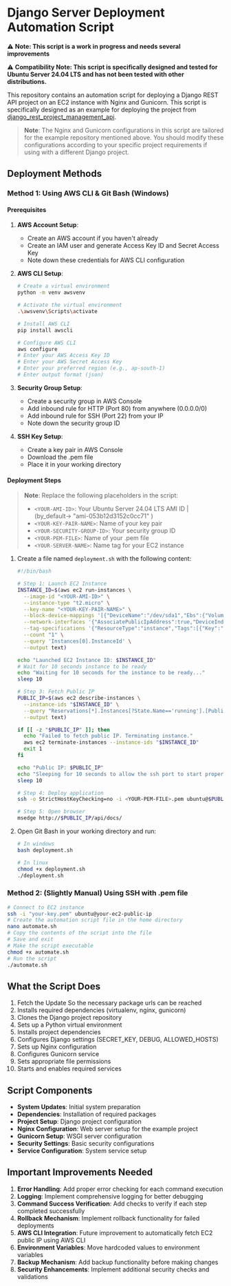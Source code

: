 # Django Server Deployment Automation Script

⚠️ **Note: This script is a work in progress and needs several improvements**

⚠️ **Compatibility Note: This script is specifically designed and tested for Ubuntu Server 24.04 LTS and has not been tested with other distributions.**

This repository contains an automation script for deploying a Django REST API project on an EC2 instance with Nginx and Gunicorn. This script is specifically designed as an example for deploying the project from [django_rest_project_management_api](https://github.com/centaurusgod/django_rest_project_management_api.git).



> **Note**: The Nginx and Gunicorn configurations in this script are tailored for the example repository mentioned above. You should modify these configurations according to your specific project requirements if using with a different Django project.


## Deployment Methods

### Method 1: Using AWS CLI & Git Bash (Windows)

#### Prerequisites
1. **AWS Account Setup**:
   - Create an AWS account if you haven't already
   - Create an IAM user and generate Access Key ID and Secret Access Key
   - Note down these credentials for AWS CLI configuration

2. **AWS CLI Setup**:
   ```bash
   # Create a virtual environment
   python -m venv awsvenv
   
   # Activate the virtual environment
   .\awsvenv\Scripts\activate
   
   # Install AWS CLI
   pip install awscli
   
   # Configure AWS CLI
   aws configure
   # Enter your AWS Access Key ID
   # Enter your AWS Secret Access Key
   # Enter your preferred region (e.g., ap-south-1)
   # Enter output format (json)
   ```

3. **Security Group Setup**:
   - Create a security group in AWS Console
   - Add inbound rule for HTTP (Port 80) from anywhere (0.0.0.0/0)
   - Add inbound rule for SSH (Port 22) from your IP
   - Note down the security group ID

4. **SSH Key Setup**:
   - Create a key pair in AWS Console
   - Download the .pem file
   - Place it in your working directory

#### Deployment Steps
> **Note**: Replace the following placeholders in the script:
> - `<YOUR-AMI-ID>`: Your Ubuntu Server 24.04 LTS AMI ID | (by_default-> "ami-053b12d3152c0cc71" )
> - `<YOUR-KEY-PAIR-NAME>`: Name of your key pair
> - `<YOUR-SECURITY-GROUP-ID>`: Your security group ID
> - `<YOUR-PEM-FILE>`: Name of your .pem file
> - `<YOUR-SERVER-NAME>`: Name tag for your EC2 instance

1. Create a file named `deployment.sh` with the following content:
   ```bash
   #!/bin/bash

   # Step 1: Launch EC2 Instance
   INSTANCE_ID=$(aws ec2 run-instances \
     --image-id "<YOUR-AMI-ID>" \
     --instance-type "t2.micro" \
     --key-name "<YOUR-KEY-PAIR-NAME>" \
     --block-device-mappings '[{"DeviceName":"/dev/sda1","Ebs":{"VolumeSize":8,"VolumeType":"gp3"}}]' \
     --network-interfaces '{"AssociatePublicIpAddress":true,"DeviceIndex":0,"Groups":["<YOUR-SECURITY-GROUP-ID>"]}' \
     --tag-specifications '{"ResourceType":"instance","Tags":[{"Key":"Name","Value":"<YOUR-SERVER-NAME>"}]}' \
     --count "1" \
     --query 'Instances[0].InstanceId' \
     --output text)

   echo "Launched EC2 Instance ID: $INSTANCE_ID"
   # Wait for 10 seconds instance to be ready 
   echo "Waiting for 10 seconds for the instance to be ready..."
   sleep 10

   # Step 3: Fetch Public IP
   PUBLIC_IP=$(aws ec2 describe-instances \
     --instance-ids "$INSTANCE_ID" \
     --query "Reservations[*].Instances[?State.Name=='running'].[PublicIpAddress]" \
     --output text)

   if [[ -z "$PUBLIC_IP" ]]; then
     echo "Failed to fetch public IP. Terminating instance."
     aws ec2 terminate-instances --instance-ids "$INSTANCE_ID"
     exit 1
   fi

   echo "Public IP: $PUBLIC_IP"
   echo "Sleeping for 10 seconds to allow the ssh port to start properly in the instance..."
   sleep 10

   # Step 4: Deploy application
   ssh -o StrictHostKeyChecking=no -i <YOUR-PEM-FILE>.pem ubuntu@$PUBLIC_IP "git clone https://github.com/centaurusgod/bash_django_server_deployment.git && cp bash_django_server_deployment/automate.sh /home/ubuntu/ && chmod +x /home/ubuntu/automate.sh && sed -i 's|your_ec2_instance_public_ip|$PUBLIC_IP|' /home/ubuntu/automate.sh && bash /home/ubuntu/automate.sh"

   # Step 5: Open browser
   msedge http://$PUBLIC_IP/api/docs/
   ```

2. Open Git Bash in your working directory and run:
   ```bash
   # In windows
   bash deployment.sh

   # In linux
   chmod +x deployment.sh
   ./deployment.sh
   ```

### Method 2: (Slightly Manual) Using SSH with .pem file
```bash
# Connect to EC2 instance
ssh -i "your-key.pem" ubuntu@your-ec2-public-ip
# Create the automation script file in the home directory
nano automate.sh
# Copy the contents of the script into the file
# Save and exit
# Make the script executable    
chmod +x automate.sh
# Run the script
./automate.sh
```

## What the Script Does

1. Fetch the Update So the necessary package urls can be reached
2. Installs required dependencies (virtualenv, nginx, gunicorn)
3. Clones the Django project repository
4. Sets up a Python virtual environment
5. Installs project dependencies
6. Configures Django settings (SECRET_KEY, DEBUG, ALLOWED_HOSTS)
7. Sets up Nginx configuration
8. Configures Gunicorn service
9. Sets appropriate file permissions
10. Starts and enables required services

## Script Components

- **System Updates**: Initial system preparation
- **Dependencies**: Installation of required packages
- **Project Setup**: Django project configuration
- **Nginx Configuration**: Web server setup for the example project
- **Gunicorn Setup**: WSGI server configuration
- **Security Settings**: Basic security configurations
- **Service Configuration**: System service setup

## Important Improvements Needed

1. **Error Handling**: Add proper error checking for each command execution
2. **Logging**: Implement comprehensive logging for better debugging
3. **Command Success Verification**: Add checks to verify if each step completed successfully
4. **Rollback Mechanism**: Implement rollback functionality for failed deployments
5. **AWS CLI Integration**: Future improvement to automatically fetch EC2 public IP using AWS CLI
6. **Environment Variables**: Move hardcoded values to environment variables
7. **Backup Mechanism**: Add backup functionality before making changes
8. **Security Enhancements**: Implement additional security checks and validations


